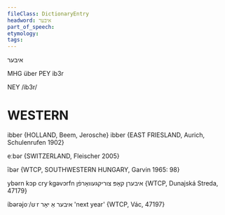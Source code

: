 ```yaml
---
fileClass: DictionaryEntry
headword: איבער
part_of_speech: 
etymology: 
tags: 
---
```

איבער

MHG über
PEY ib3r

NEY /ib3r/

WESTERN
========

ibber {HOLLAND, Beem, Jerosche}
ibber {EAST FRIESLAND, Aurich, Schulenrufen 1902}

eːbər {SWITZERLAND, Fleischer 2005}

ībər {WTCP, SOUTHWESTERN HUNGARY, Garvin 1965: 98}

ybərn kɔp cryˑkgəvɔrfn איבערן קאָפּ צוריקגעוואָרפֿן {WTCP, Dunajská Streda, 47179}

ɩ́bərəjoˑ/ʊˑr איבער אַ יאָר 'next year' {WTCP, Vác, 47197}